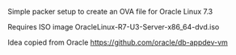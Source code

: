 
Simple packer setup to create an OVA file for Oracle Linux 7.3

Requires ISO image OracleLinux-R7-U3-Server-x86_64-dvd.iso

Idea copied from Oracle https://github.com/oracle/db-appdev-vm

